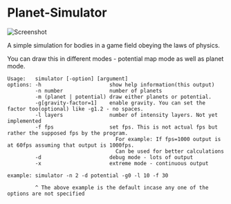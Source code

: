 # Planet-Simulator

![Screenshot](https://raw.githubusercontent.com/yashsriv/planet-simulator/screen.png)

A simple simulation for bodies in a game field obeying the laws of physics.

You can draw this in different modes - potential map mode as well as planet mode.

```
Usage:   simulator [-option] [argument]
options: -h                      show help information(this output)
         -n number               number of planets
         -m (planet | potential) draw either planets or potential.
         -g[gravity-factor=1]    enable gravity. You can set the factor too(optional) like -g1.2 - no spaces.
         -l layers               number of intensity layers. Not yet implemented
         -f fps                  set fps. This is not actual fps but rather the supposed fps by the program.
                                   For example: If fps=1000 output is at 60fps assuming that output is 1000fps.
                                   Can be used for better calculations
         -d                      debug mode - lots of output
         -x                      extreme mode - continuous output

example: simulator -n 2 -d potential -g0 -l 10 -f 30

         ^ The above example is the default incase any one of the options are not specified
```
